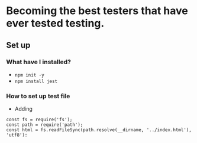 # Becoming the best testers that have ever tested testing.

## Set up

### What have I installed?

- `npm init -y`
- `npm install jest`

### How to set up test file

* Adding

```
const fs = require('fs');
const path = require('path');
const html = fs.readFileSync(path.resolve(__dirname, '../index.html'), 'utf8'):

```

